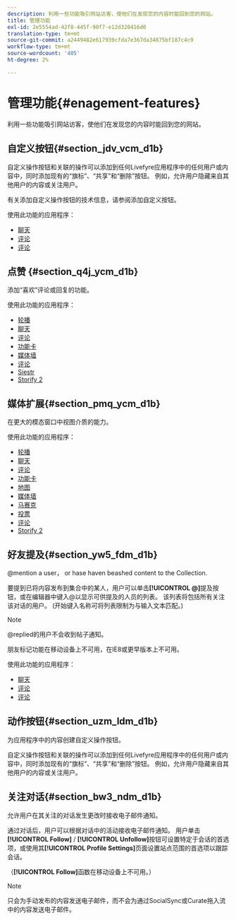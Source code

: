 ```yaml
---
description: 利用一些功能吸引网站访客，使他们在发现您的内容时能回到您的网站。
title: 管理功能
exl-id: 2e5554ad-42f8-445f-90f7-e12d320416d0
translation-type: tm+mt
source-git-commit: a2449482e617939cfda7e367da34875bf187c4c9
workflow-type: tm+mt
source-wordcount: '405'
ht-degree: 2%

---
```


# 管理功能{#enagement-features}

利用一些功能吸引网站访客，使他们在发现您的内容时能回到您的网站。

## 自定义按钮{#section_jdv_vcm_d1b}

自定义操作按钮和关联的操作可以添加到任何Livefyre应用程序中的任何用户或内容中，同时添加现有的“旗标”、“共享”和“删除”按钮。 例如，允许用户隐藏来自其他用户的内容或关注用户。

有关添加自定义操作按钮的技术信息，请参阅添加自定义按钮。

使用此功能的应用程序：

* [聊天](../c-about-apps/c-chat-app/c-chat-app.md#c_chat_app)
* [评论](/help/using/c-about-apps/c-comments/c-comments.md)
* [评论](../c-about-apps/c-reviews-app/c-reviews-app.md#c_reviews_app)

## 点赞 {#section_q4j_ycm_d1b}

添加“喜欢”评论或回复的功能。

使用此功能的应用程序：

* [轮播](../c-about-apps/c-carousel-app/c-carousel-app.md#c_carousel_app)
* [聊天](../c-about-apps/c-chat-app/c-chat-app.md#c_chat_app)
* [评论](/help/using/c-about-apps/c-comments/c-comments.md)
* [功能卡](../c-about-apps/c-feature-card-app/c-feature-card-app.md#c_feature_card_app)
* [媒体墙](../c-about-apps/c-media-wall-app/c-media-wall-app.md#c_media_wall_app)
* [评论](../c-about-apps/c-reviews-app/c-reviews-app.md#c_reviews_app)
* [Siestr](../c-about-apps/c-sidenotes-app/c-sidenotes-app.md#c_sidenotes_app)
* [Storify 2](../c-about-apps/c-storify2/c-storify2.md#c_storify2)

## 媒体扩展{#section_pmq_ycm_d1b}

在更大的模态窗口中视图介质的能力。

使用此功能的应用程序：

* [轮播](../c-about-apps/c-carousel-app/c-carousel-app.md#c_carousel_app)
* [聊天](../c-about-apps/c-chat-app/c-chat-app.md#c_chat_app)
* [评论](/help/using/c-about-apps/c-comments/c-comments.md)
* [功能卡](../c-about-apps/c-feature-card-app/c-feature-card-app.md#c_feature_card_app)
* [地图](../c-about-apps/c-map-app/c-map-app.md#c_map_app)
* [媒体墙](../c-about-apps/c-media-wall-app/c-media-wall-app.md#c_media_wall_app)
* [马赛克](../c-about-apps/c-mosaic-app/c-mosaic-app.md#c_mosaic_app)
* [投票](../c-about-apps/c-polls-app/c-polls-app.md#c_polls_app)
* [评论](../c-about-apps/c-reviews-app/c-reviews-app.md#c_reviews_app)
* [Storify 2](../c-about-apps/c-storify2/c-storify2.md#c_storify2)

## 好友提及{#section_yw5_fdm_d1b}

@mention a user， or hase haven beashed content to the Collection.

要提到已将内容发布到集合中的某人，用户可以单击&#x200B;**[!UICONTROL @]**&#x200B;提及按钮，或在编辑器中键入@以显示可供提及的人员的列表。 该列表将包括所有关注该对话的用户。 (开始键入名称可将列表限制为与输入文本匹配。)

>[!NOTE]
>
>@replied的用户不会收到帖子通知。

朋友标记功能在移动设备上不可用，在IE8或更早版本上不可用。

使用此功能的应用程序：

* [聊天](../c-about-apps/c-chat-app/c-chat-app.md#c_chat_app)
* [评论](/help/using/c-about-apps/c-comments/c-comments.md)
* [评论](../c-about-apps/c-reviews-app/c-reviews-app.md#c_reviews_app)

## 动作按钮{#section_uzm_ldm_d1b}

为应用程序中的内容创建自定义操作按钮。

自定义操作按钮和关联的操作可以添加到任何Livefyre应用程序中的任何用户或内容中，同时添加现有的“旗标”、“共享”和“删除”按钮。 例如，允许用户隐藏来自其他用户的内容或关注用户。

## 关注对话{#section_bw3_ndm_d1b}

允许用户在其关注的对话发生更改时接收电子邮件通知。

通过对话后，用户可以根据对话中的活动接收电子邮件通知。 用户单击&#x200B;**[!UICONTROL Follow]** / **[!UICONTROL Unfollow]**&#x200B;按钮可设置特定于会话的首选项，或使用其&#x200B;**[!UICONTROL Profile Settings]**&#x200B;页面设置站点范围的首选项以跟踪会话。

（**[!UICONTROL Follow]**&#x200B;函数在移动设备上不可用。）

>[!NOTE]
>
>只会为手动发布的内容发送电子邮件，而不会为通过SocialSync或Curate拖入流中的内容发送电子邮件。
